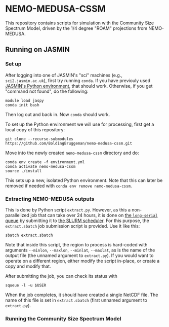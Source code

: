 # NEMO-MEDUSA-CSSM

This repository contains scripts for simulation with the Community Size Spectrum Model, driven by the 1/4 degree "ROAM" projections from NEMO-MEDUSA.

## Running on JASMIN

### Set up

After logging into one of JASMIN's "sci" machines (e.g., `sci2.jasmin.ac.uk`), first try running `conda`.
If you have previouly used [JASMIN's Python environment](https://help.jasmin.ac.uk/article/4729-jaspy-envs), that should work.
Otherwise, if you get "command not found", do the following:

```
module load jaspy
conda init bash
```

Then log out and back in. Now `conda` should work.

To set up the Python environment we will use for processing, first get a local copy of this repository:

```
git clone --recurse-submodules https://github.com/BoldingBruggeman/nemo-medusa-cssm.git
```

Move into the newly created `nemo-medusa-cssm` directory and do:

```
conda env create -f environment.yml
conda activate nemo-medusa-cssm
source ./install
```

This sets up a new, isolated Python environment. Note that this can later be removed if needed with `conda env remove nemo-medusa-cssm`.

### Extracting NEMO-MEDUSA outputs

This is done by Python script `extract.py`. However, as this a non-parallelized job that can take over 24 hours, it is done on [the `long-serial` queue](https://help.jasmin.ac.uk/article/4881-lotus-queues) by submitting it to [the SLURM scheduler](https://help.jasmin.ac.uk/article/4880-batch-scheduler-slurm-overview). For this purpose, the `extract.sbatch` job submission script is provided. Use it like this:

```
sbatch extract.sbatch
```

Note that inside this script, the region to process is hard-coded with arguments `--minlon`, `--maxlon`, `--minlat`, `--maxlat`, as is the name of the output file (the unnamed argument to `extract.py`). If you would want to operate on a different region, either modify the script in-place, or create a copy and modify that.

After submitting the job, you can check its status with

```
squeue -l -u $USER
```

When the job completes, it should have created a single NetCDF file. The name of this file is set in `extract.sbatch` (first unnamed argument to `extract.py`).

### Running the Community Size Spectrum Model



